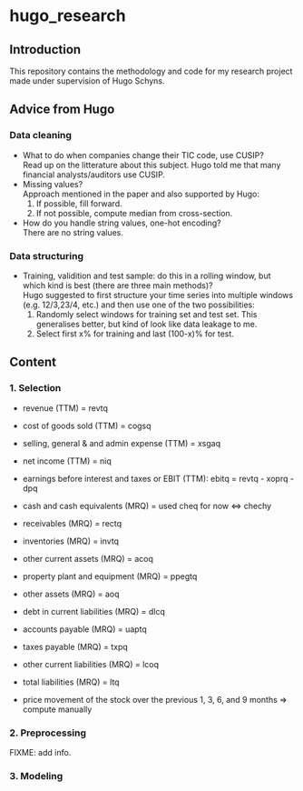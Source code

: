 # hugo_research
## Introduction
This repository contains the methodology and code for my research project made under supervision of Hugo Schyns.
## Advice from Hugo
### Data cleaning
* What to do when companies change their TIC code, use CUSIP?  
Read up on the litterature about this subject. Hugo told me that many financial analysts/auditors use CUSIP.
* Missing values?  
Approach mentioned in the paper and also supported by Hugo:
    1. If possible, fill forward.
    2. If not possible, compute median from cross-section.
* How do you handle string values, one-hot encoding?  
There are no string values.
### Data structuring
* Training, validition and test sample: do this in a rolling window, but which kind is best (there are three main methods)?  
Hugo suggested to first structure your time series into multiple windows (e.g. 12/3,23/4, etc.) and then use one of the two possibilities:
    1. Randomly select windows for training set and test set. This generalises better, but kind of look like data leakage to me.
    2. Select first x% for training and last (100-x)% for test.

## Content
### 1. Selection
* revenue (TTM) = revtq
* cost of goods sold (TTM) = cogsq
* selling, general & and admin expense (TTM) = xsgaq
* net income (TTM) = niq
* earnings before interest and taxes or EBIT (TTM): ebitq = revtq - xoprq - dpq 

* cash and cash equivalents (MRQ) = used cheq for now <=> chechy <!---FIXME: this is yearly, not quarterly--->
* receivables (MRQ) = rectq
* inventories (MRQ) = invtq
* other current assets (MRQ) = acoq
* property plant and equipment (MRQ) = ppegtq
* other assets (MRQ) = aoq
* debt in current liabilities (MRQ) = dlcq
* accounts payable (MRQ) = uaptq
* taxes payable (MRQ) = txpq
* other current liabilities (MRQ) = lcoq
* total liabilities (MRQ) = ltq

* price movement of the stock over the previous 1, 3, 6, and 9 months => compute manually

### 2. Preprocessing
FIXME: add info.
### 3. Modeling